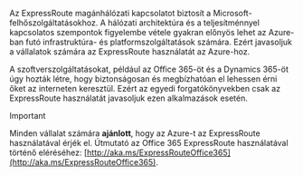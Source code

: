 Az ExpressRoute magánhálózati kapcsolatot biztosít a Microsoft-felhőszolgáltatásokhoz. A hálózati architektúra és a teljesítménnyel kapcsolatos szempontok figyelembe vétele gyakran előnyös lehet az Azure-ban futó infrastruktúra- és platformszolgáltatások számára. Ezért javasoljuk a vállalatok számára az ExpressRoute használatát az Azure-hoz.

A szoftverszolgáltatásokat, például az Office 365-öt és a Dynamics 365-öt úgy hozták létre, hogy biztonságosan és megbízhatóan el lehessen érni őket az interneten keresztül.  Ezért az egyedi forgatókönyvekben csak az ExpressRoute használatát javasoljuk ezen alkalmazások esetén.

> [!IMPORTANT]
> Minden vállalat számára **ajánlott**, hogy az Azure-t az ExpressRoute használatával érjék el. Útmutató az Office 365 ExpressRoute használatával történő eléréséhez: [http://aka.ms/ExpressRouteOffice365](http://aka.ms/ExpressRouteOffice365).
> 
> 

<!--HONumber=Sep16_HO4-->


